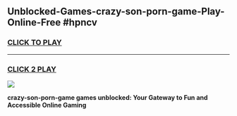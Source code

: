 
## Unblocked-Games-crazy-son-porn-game-Play-Online-Free #hpncv
<h3>
<a href="https://us.freeplayer.one?title=crazy-son-porn-game&ref=10M">CLICK TO PLAY</a></h3>
<hr>

<h3>
<a href="https://us.freeplayer.one?title=crazy-son-porn-game&ref=10M">CLICK 2 PLAY</a>
  
</h3>

<a href="https://us.freeplayer.one?title=crazy-son-porn-game&ref=10M"><img src="https://clearcache.store/games.png"></a>


**crazy-son-porn-game games unblocked: Your Gateway to Fun and Accessible Online Gaming**
